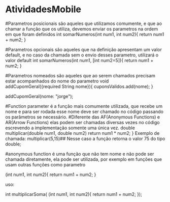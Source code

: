# AtividadesMobile
#Parametros posicionais são aqueles que utilizamos comumente, e que ao chamar a função que os utiliza, devemos enviar os parametros na ordem em que foram definidos
int somarNumeros(int num1, int num2){
  return num1 + num2;
}

#Parametros opcionais são aqueles que na definição apresentam um valor default, e no caso da chamada sem o envio desses parametro, utilizará o valor default
int somarNumeros(int num1, [int num2=5]){
  return num1 + num2;
}

#Parametros nomeados são aqueles que ao serem chamados precisam estar acompanhados do nome do parametro
void addCupomGeral({required String nome}){
  cuponsValidos.add(nome);
 }
 
 addCupomGeral(nome: "jorge");
 

#Function parameter é a função mais comumente utilizada, que recebe um nome e para ser rodada esse nome deve ser chamado no código passando os parâmetros se necessário.
#Diferente das AF(Anonymous Functions) e AR(Arrow Functions) elas podem ser chamadas diversas vezes no código escrevendo a implementação somente uma única vez.
double multiplicar(double num1, double num2)
  return num1 * num2;
}
Exemplo de chamada:
multiplicar(5,15)## Nesse caso a função retorna o valor 75 do tipo double;

#anonymous function é uma função que não tem nome e não pode ser chamada diretamente, ela pode ser utilizada, por exemplo em funções que usam outras funções como parametro

(int num1, int num2){
  return num1 + num2;
}

uso:

int multiplicarSoma(
  (int num1, int num2){
  return num1 + num2;
});
